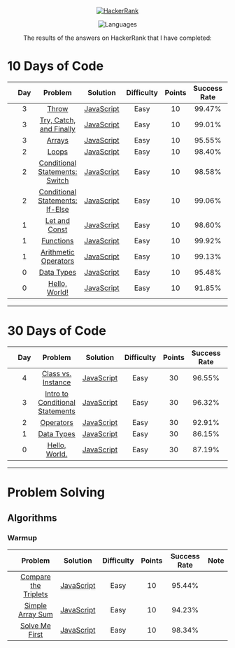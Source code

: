 <p align="center">
  <a href="https://www.hackerrank.com/rhmtin12">
    <img alt="HackerRank" src="https://raw.githubusercontent.com/rahmatsubandi/HackerRankJS/master/hacker-rank-logo.png">
  </a>
</p>
<p align="center">
  <img alt="Languages" src="https://img.shields.io/badge/Languages-JavaScript-brightgreen.svg?longCache=true&style=for-the-badge">
</p>
<p align="center">
  The results of the answers on HackerRank that I have completed:
</p>

# 10 Days of Code

|     | Day |                                             Problem                                             |                           Solution                           | Difficulty | Points | Success Rate | Note |
| --- | :-: | :---------------------------------------------------------------------------------------------: | :----------------------------------------------------------: | :--------: | :----: | :----------: | :--: |
|     |  3  |                [Throw](https://www.hackerrank.com/challenges/js10-throw/problem)                |        [JavaScript](10DaysOfJavascript/Day3-Throw.js)        |    Easy    |   10   |    99.47%    |      |
|     |  3  |   [Try, Catch, and Finally](https://www.hackerrank.com/challenges/js10-try-catch-and-finally)   | [JavaScript](10DaysOfJavascript/Day3-TryCatchAndFinally.js)  |    Easy    |   10   |    99.01%    |      |
|     |  3  |               [Arrays](https://www.hackerrank.com/challenges/js10-arrays/problem)               |       [JavaScript](10DaysOfJavascript/Day3-Arrays.js)        |    Easy    |   10   |    95.55%    |      |
|     |  2  |                [Loops](https://www.hackerrank.com/challenges/js10-loops/problem)                |        [JavaScript](10DaysOfJavascript/Day2-Loops.js)        |    Easy    |   10   |    98.40%    |      |
|     |  2  |   [Conditional Statements: Switch](https://www.hackerrank.com/challenges/js10-switch/problem)   |       [JavaScript](10DaysOfJavascript/Day2-Switch.js)        |    Easy    |   10   |    98.58%    |      |
|     |  2  |  [Conditional Statements: If-Else](https://www.hackerrank.com/challenges/js10-if-else/problem)  |       [JavaScript](10DaysOfJavascript/Day2-IfElse.js)        |    Easy    |   10   |    99.06%    |      |
|     |  1  |        [Let and Const](https://www.hackerrank.com/challenges/js10-let-and-const/problem)        |     [JavaScript](10DaysOfJavascript/Day1-LetandConst.js)     |    Easy    |   10   |    98.60%    |      |
|     |  1  |            [Functions](https://www.hackerrank.com/challenges/js10-function/problem)             |      [JavaScript](10DaysOfJavascript/Day1-Functions.js)      |    Easy    |   10   |    99.92%    |      |
|     |  1  | [Arithmetic Operators](https://www.hackerrank.com/challenges/js10-arithmetic-operators/problem) | [JavaScript](10DaysOfJavascript/Day1-ArithmeticOperators.js) |    Easy    |   10   |    99.13%    |      |
|     |  0  |           [Data Types](https://www.hackerrank.com/challenges/js10-data-types/problem)           |      [JavaScript](10DaysOfJavascript/Day0-DataTypes.js)      |    Easy    |   10   |    95.48%    |      |
|     |  0  |         [Hello, World!](https://www.hackerrank.com/challenges/js10-hello-world/problem)         |     [JavaScript](10DaysOfJavascript/Day0-HelloWorld!.js)     |    Easy    |   10   |    91.85%    |      |

---

# 30 Days of Code

|     | Day |                                                  Problem                                                   |                            Solution                             | Difficulty | Points | Success Rate | Note |
| --- | :-: | :--------------------------------------------------------------------------------------------------------: | :-------------------------------------------------------------: | :--------: | :----: | :----------: | :--: |
|     |  4  |          [Class vs. Instance](https://www.hackerrank.com/challenges/30-class-vs-instance/problem)          |       [JavaScript](30DaysofCode/Day4-ClassVsInstance.js)        |    Easy    |   30   |    96.55%    |      |
|     |  3  | [Intro to Conditional Statements](https://www.hackerrank.com/challenges/30-conditional-statements/problem) | [JavaScript](30DaysofCode/Day3-IntroToConditionalStatements.js) |    Easy    |   30   |    96.32%    |      |
|     |  2  |                  [Operators](https://www.hackerrank.com/challenges/30-operators/problem)                   |          [JavaScript](30DaysofCode/Day2-Operators.js)           |    Easy    |   30   |    92.91%    |      |
|     |  1  |                 [Data Types](https://www.hackerrank.com/challenges/30-data-types/problem)                  |          [JavaScript](30DaysofCode/Day1-DataTypes.js)           |    Easy    |   30   |    86.15%    |      |
|     |  0  |               [Hello, World.](https://www.hackerrank.com/challenges/30-hello-world/problem)                |          [JavaScript](30DaysofCode/Day0-HelloWorld.js)          |    Easy    |   30   |    87.19%    |      |

---

# Problem Solving

## Algorithms

### Warmup

|     |                                          Problem                                           |                               Solution                               | Difficulty | Points | Success Rate | Note |
| --- | :----------------------------------------------------------------------------------------: | :------------------------------------------------------------------: | :--------: | :----: | :----------: | :--: |
|     | [Compare the Triplets](https://www.hackerrank.com/challenges/compare-the-triplets/problem) | [JavaScript](ProblemSolving/Algorithms/Warmup/compareTheTriplets.js) |    Easy    |   10   |    95.44%    |      |
|     |     [Simple Array Sum](https://www.hackerrank.com/challenges/simple-array-sum/problem)     |   [JavaScript](ProblemSolving/Algorithms/Warmup/simpleArraySum.js)   |    Easy    |   10   |    94.23%    |      |
|     |       [Solve Me First](https://www.hackerrank.com/challenges/solve-me-first/problem)       |    [JavaScript](ProblemSolving/Algorithms/Warmup/solveMeFirst.js)    |    Easy    |   10   |    98.34%    |      |
